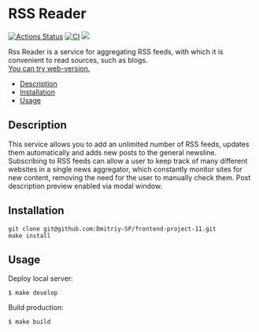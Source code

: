 # RSS Reader

[![Actions Status](https://github.com/Dmitriy-SP/frontend-project-11/workflows/hexlet-check/badge.svg)](https://github.com/Dmitriy-SP/frontend-project-11/actions)
[![CI](https://github.com/Dmitriy-SP/frontend-project-46/actions/workflows/github-action-check.yml/badge.svg)](https://github.com/Dmitriy-SP/frontend-project-11/actions/workflows/github-action-check.yml)
<a href="https://codeclimate.com/github/Dmitriy-SP/frontend-project-11/maintainability"><img src="https://api.codeclimate.com/v1/badges/a19e4fcf907f8493a4c1/maintainability" /></a>

Rss Reader is a service for aggregating RSS feeds, with which it is convenient to read sources, such as blogs.<br>
<a href="https://rss-reader-c9ski4pxz-dmitriychereha-gmailcom.vercel.app/">You can try web-version.</a>

- [Description](#Description)
- [Installation](#Installation)
- [Usage](#Usage)

## Description

This service allows you to add an unlimited number of RSS feeds, updates them automatically and adds new posts to the general newsline.
Subscribing to RSS feeds can allow a user to keep track of many different websites in a single news aggregator, which constantly monitor sites for new content, removing the need for the user to manually check them.
Post description preview enabled via modal window.

## Installation

```
git clone git@github.com:Dmitriy-SP/frontend-project-11.git
make install
```

## Usage

Deploy local server:

```
$ make develop
```

Build production:

```
$ make build
```
